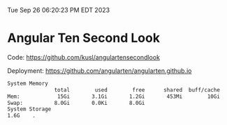 Tue Sep 26 06:20:23 PM EDT 2023

# Angular Ten Second Look

Code: https://github.com/kusl/angulartensecondlook

Deployment: https://github.com/angularten/angularten.github.io

```bash
System Memory
               total        used        free      shared  buff/cache   available
Mem:            15Gi       3.1Gi       1.2Gi       453Mi        10Gi        11Gi
Swap:          8.0Gi       0.0Ki       8.0Gi
System Storage
1.6G	.
```
```bash
